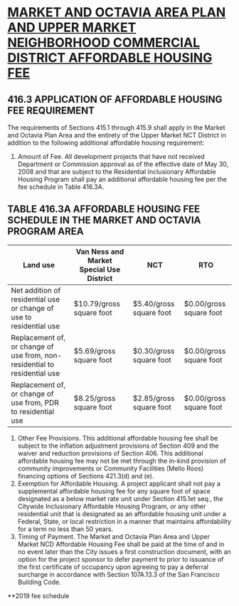 # [MARKET AND OCTAVIA AREA PLAN AND UPPER MARKET NEIGHBORHOOD COMMERCIAL DISTRICT AFFORDABLE HOUSING FEE](http://library.amlegal.com/nxt/gateway.dll/California/planning/article4developmentimpactfeesandprojectr?f=templates$fn=default.htm$3.0$vid=amlegal:sanfrancisco_ca$anc=JD_416)

## 416.3 APPLICATION OF AFFORDABLE HOUSING FEE REQUIREMENT
The requirements of Sections 415.1 through 415.9 shall apply in the Market and Octavia Plan Area and the entirety of the Upper Market NCT District in addition to the following additional affordable housing requirement:
1. Amount of Fee. All development projects that have not received Department or Commission approval as of the effective date of May 30, 2008 and that are subject to the Residential Inclusionary Affordable Housing Program shall pay an additional affordable housing fee per the fee schedule in Table 416.3A.


## TABLE 416.3A AFFORDABLE HOUSING FEE SCHEDULE IN THE MARKET AND OCTAVIA PROGRAM AREA

Land use                                                                          |Van Ness and Market Special Use District | NCT                       | RTO
--------------------------------------------------------------------------|-----------------------------------------|---------------------------|------------------------
Net addition of residential use or change of use to residential use       | $10.79/gross square foot                 | $5.40/gross square foot   | $0.00/gross square foot
Replacement of, or change of use from, non-residential to residential use | $5.69/gross square foot                 | $0.30/gross square foot   | $0.00/gross square foot
Replacement of, or change of use from, PDR to residential use             | $8.25/gross square foot                 | $2.85/gross square foot   | $0.00/gross square foot

1. Other Fee Provisions. This additional affordable housing fee shall be subject to the inflation adjustment provisions of Section 409 and the waiver and reduction provisions of Section 406. This additional affordable housing fee may not be met through the in-kind provision of community improvements or Community Facilities (Mello Roos) financing options of Sections 421.3(d) and (e).
1. Exemption for Affordable Housing. A project applicant shall not pay a supplemental affordable housing fee for any square foot of space designated as a below market rate unit under Section 415.1et seq., the Citywide Inclusionary Affordable Housing Program, or any other residential unit that is designated as an affordable housing unit under a Federal, State, or local restriction in a manner that maintains affordability for a term no less than 50 years.
1. Timing of Payment. The Market and Octavia Plan Area and Upper Market NCD Affordable Housing Fee shall be paid at the time of and in no event later than the City issues a first construction document, with an option for the project sponsor to defer payment to prior to issuance of the first certificate of occupancy upon agreeing to pay a deferral surcharge in accordance with Section 107A.13.3 of the San Francisco Building Code.

**2019 fee schedule
